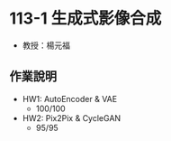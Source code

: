 # 113-1 生成式影像合成
* 教授：楊元福

## 作業說明
* HW1: AutoEncoder & VAE
  * 100/100
* HW2: Pix2Pix & CycleGAN
  * 95/95
